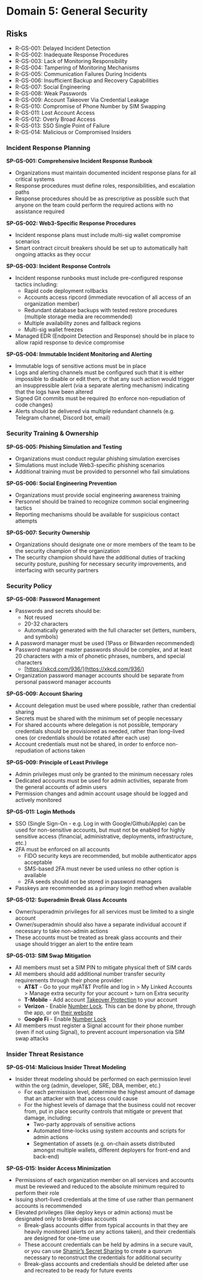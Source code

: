 # Domain 5: General Security

## Risks

- R-GS-001: Delayed Incident Detection
- R-GS-002: Inadequate Response Procedures
- R-GS-003: Lack of Monitoring Responsibility
- R-GS-004: Tampering of Monitoring Mechanisms
- R-GS-005: Communication Failures During Incidents
- R-GS-006: Insufficient Backup and Recovery Capabilities
- R-GS-007: Social Engineering
- R-GS-008: Weak Passwords
- R-GS-009: Account Takeover Via Credential Leakage
- R-GS-010: Compromise of Phone Number by SIM Swapping
- R-GS-011: Lost Account Access
- R-GS-012: Overly Broad Access
- R-GS-013: SSO Single Point of Failure
- R-GS-014: Malicious or Compromised Insiders


### **Incident Response Planning**

**SP-GS-001: Comprehensive Incident Response Runbook**
- Organizations must maintain documented incident response plans for all critical systems
- Response procedures must define roles, responsibilities, and escalation paths
- Response procedures should be as prescriptive as possible such that anyone on the team could perform the required actions with no assistance required

**SP-GS-002: Web3-Specific Response Procedures**
- Incident response plans must include multi-sig wallet compromise scenarios
- Smart contract circuit breakers should be set up to automatically halt ongoing attacks as they occur

**SP-GS-003: Incident Response Controls**
- Incident response runbooks must include pre-configured response tactics including:
	- Rapid code deployment rollbacks
    - Accounts access ripcord (immediate revocation of all access of an organization member)
    - Redundant database backups with tested restore procedures (multiple storage media are recommended)
    - Multiple availability zones and fallback regions
    - Multi-sig wallet freezes
- Managed EDR (Endpoint Detection and Response) should be in place to allow rapid response to device compromise

**SP-GS-004: Immutable Incident Monitoring and Alerting**
- Immutable logs of sensitive actions must be in place
- Logs and alerting channels must be configured such that it is either impossible to disable or edit them, or that any such action would trigger an insuppressible alert (via a separate alerting mechanism) indicating that the logs have been altered
- Signed Git commits must be required (to enforce non-repudiation of code changes)
- Alerts should be delivered via multiple redundant channels (e.g. Telegram channel, Discord bot, email)

### **Security Training & Ownership**

**SP-GS-005: Phishing Simulation and Testing**
- Organizations must conduct regular phishing simulation exercises
- Simulations must include Web3-specific phishing scenarios
- Additional training must be provided to personnel who fail simulations

**SP-GS-006: Social Engineering Prevention**
- Organizations must provide social engineering awareness training
- Personnel should be trained to recognize common social engineering tactics
- Reporting mechanisms should be available for suspicious contact attempts

**SP-GS-007: Security Ownership**
- Organizations should designate one or more members of the team to be the security champion of the organization
- The security champion should have the additional duties of tracking security posture, pushing for necessary security improvements, and interfacing with security partners

### **Security Policy**

**SP-GS-008: Password Management**
- Passwords and secrets should be:
    - Not reused
    - 20-32 characters
    - Automatically generated with the full character set (letters, numbers, and symbols)
- A password manager must be used (1Pass or Bitwarden recommended)
- Password manager master passwords should be complex, and at least 20 characters with a mix of phonetic phrases, numbers, and special characters
    - [https://xkcd.com/936/](https://xkcd.com/936/)
- Organization password manager accounts should be separate from personal password manager accounts

**SP-GS-009: Account Sharing**
- Account delegation must be used where possible, rather than credential sharing
- Secrets must be shared with the minimum set of people necessary
- For shared accounts where delegation is not possible, temporary credentials should be provisioned as needed, rather than long-lived ones (or credentials should be rotated after each use)
- Account credentials must not be shared, in order to enforce non-repudiation of actions taken

**SP-GS-009: Principle of Least Privilege**
- Admin privileges must only be granted to the minimum necessary roles
- Dedicated accounts must be used for admin activities, separate from the general accounts of admin users
- Permission changes and admin account usage should be logged and actively monitored

**SP-GS-011: Login Methods**
- SSO (Single Sign-On - e.g. Log in with Google/Github/Apple) can be used for non-sensitive accounts, but must not be enabled for highly sensitive access (financial, administrative, deployments, infrastructure, etc.)
- 2FA must be enforced on all accounts
    - FIDO security keys are recommended, but mobile authenticator apps acceptable
    - SMS-based 2FA must never be used unless no other option is available
    - 2FA seeds should not be stored in password managers
- Passkeys are recommended as a primary login method when available

**SP-GS-012: Superadmin Break Glass Accounts**
- Owner/superadmin privileges for all services must be limited to a single account
- Owner/superadmin should also have a separate individual account if necessary to take non-admin actions
- These accounts must be treated as break glass accounts and their usage should trigger an alert to the entire team

**SP-GS-013: SIM Swap Mitigation**
- All members must set a SIM PIN to mitigate physical theft of SIM cards
- All members should add additional number transfer security requirements through their phone provider:
	- **AT&T** - Go to your myAT&T Profile and log in > My Linked Accounts > Manage extra security for your account > turn on Extra security
	- **T-Mobile** - Add account [Takeover Protection](https://www.t-mobile.com/support/plans-features/account-takeover-protection) to your account
	- **Verizon** - Enable [Number Lock](https://myvpostpay.verizon.com/ui/acct/secure/profile/security/portsecurity). This can be done by phone, through the app, or on [their website](https://myvpostpay.verizon.com/ui/acct/secure/profile/security/portsecurity)
	- **Google Fi** - Enable [Number Lock](https://support.google.com/fi/answer/15147412?hl=en#zippy=%2Cturn-on-number-lock)
- All members must register a Signal account for their phone number (even if not using Signal), to prevent account impersonation via SIM swap attacks

### **Insider Threat Resistance**

**SP-GS-014: Malicious Insider Threat Modeling**
- Insider threat modeling should be performed on each permission level within the org (admin, developer, SRE, DBA, member, etc.)
	- For each permission level, determine the highest amount of damage that an attacker with that access could cause
	- For the highest levels of damage that the business could not recover from, put in place security controls that mitigate or prevent that damage, including:
		- Two-party approvals of sensitive actions
		- Automated time-locks using system accounts and scripts for admin actions
		- Segmentation of assets (e.g. on-chain assets distributed amongst multiple wallets, different deployers for front-end and back-end)

**SP-GS-015: Insider Access Minimization**
- Permissions of each organization member on all services and accounts must be reviewed and reduced to the absolute minimum required to perform their role
- Issuing short-lived credentials at the time of use rather than permanent accounts is recommended
- Elevated privileges (like deploy keys or admin actions) must be designated only to break-glass accounts
	- Break-glass accounts differ from typical accounts in that they are heavily monitored (alerts on any actions taken), and their credentials are designed for one-time use
	- These account credentials can be held by admins in a secure vault, or you can use [Shamir’s Secret Sharing](https://en.wikipedia.org/wiki/Shamir%27s_secret_sharing) to create a quorum necessary to reconstruct the credentials for additional security
	- Break-glass accounts and credentials should be deleted after use and recreated to be ready for future events
